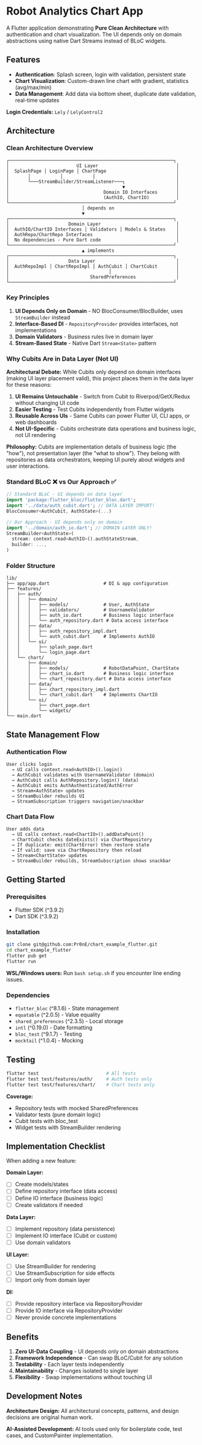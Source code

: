 # Robot Analytics Chart App

A Flutter application demonstrating **Pure Clean Architecture** with authentication and chart visualization. The UI depends only on domain abstractions using native Dart Streams instead of BLoC widgets.

## Features

- **Authentication**: Splash screen, login with validation, persistent state
- **Chart Visualization**: Custom-drawn line chart with gradient, statistics (avg/max/min)
- **Data Management**: Add data via bottom sheet, duplicate date validation, real-time updates

**Login Credentials:** `Lely` / `LelyControl2`

## Architecture

### Clean Architecture Overview

```
┌─────────────────────────────────────────────────────────────┐
│                         UI Layer                             │
│  SplashPage │ LoginPage │ ChartPage                          │
│       │           │           │                              │
│       └───StreamBuilder/StreamListener───┐                   │
│                                          ▼                   │
│                                   Domain IO Interfaces       │
│                                   (AuthIO, ChartIO)          │
└─────────────────────────────────────────────────────────────┘
                            │ depends on
                            ▼
┌─────────────────────────────────────────────────────────────┐
│                      Domain Layer                            │
│  AuthIO/ChartIO Interfaces │ Validators │ Models & States    │
│  AuthRepo/ChartRepo Interfaces                               │
│  No dependencies - Pure Dart code                            │
└─────────────────────────────────────────────────────────────┘
                            ▲ implements
┌─────────────────────────────────────────────────────────────┐
│                      Data Layer                              │
│  AuthRepoImpl │ ChartRepoImpl │ AuthCubit │ ChartCubit       │
│                                     │                        │
│                              SharedPreferences               │
└─────────────────────────────────────────────────────────────┘
```

### Key Principles

1. **UI Depends Only on Domain** - NO BlocConsumer/BlocBuilder, uses `StreamBuilder` instead
2. **Interface-Based DI** - `RepositoryProvider` provides interfaces, not implementations
3. **Domain Validators** - Business rules live in domain layer
4. **Stream-Based State** - Native Dart `Stream<State>` pattern

### Why Cubits Are in Data Layer (Not UI)

**Architectural Debate:** While Cubits only depend on domain interfaces (making UI layer placement valid), this project places them in the data layer for these reasons:

1. **UI Remains Untouchable** - Switch from Cubit to Riverpod/GetX/Redux without changing UI code
2. **Easier Testing** - Test Cubits independently from Flutter widgets
3. **Reusable Across UIs** - Same Cubits can power Flutter UI, CLI apps, or web dashboards
4. **Not UI-Specific** - Cubits orchestrate data operations and business logic, not UI rendering

**Philosophy:** Cubits are implementation details of business logic (the "how"), not presentation layer (the "what to show"). They belong with repositories as data orchestrators, keeping UI purely about widgets and user interactions.

### Standard BLoC ❌ vs Our Approach ✅

```dart
// Standard BLoC - UI depends on data layer
import 'package:flutter_bloc/flutter_bloc.dart';
import '../data/auth_cubit.dart'; // DATA LAYER IMPORT!
BlocConsumer<AuthCubit, AuthState>(...)

// Our Approach - UI depends only on domain
import '../domain/auth_io.dart'; // DOMAIN LAYER ONLY!
StreamBuilder<AuthState>(
  stream: context.read<AuthIO>().authStateStream,
  builder: ...,
)
```

### Folder Structure

```
lib/
├── app/app.dart                    # DI & app configuration
├── features/
│   ├── auth/
│   │   ├── domain/
│   │   │   ├── models/             # User, AuthState
│   │   │   ├── validators/         # UsernameValidator
│   │   │   ├── auth_io.dart        # Business logic interface
│   │   │   └── auth_repository.dart # Data access interface
│   │   ├── data/
│   │   │   ├── auth_repository_impl.dart
│   │   │   └── auth_cubit.dart     # Implements AuthIO
│   │   └── ui/
│   │       ├── splash_page.dart
│   │       └── login_page.dart
│   └── chart/
│       ├── domain/
│       │   ├── models/             # RobotDataPoint, ChartState
│       │   ├── chart_io.dart       # Business logic interface
│       │   └── chart_repository.dart # Data access interface
│       ├── data/
│       │   ├── chart_repository_impl.dart
│       │   └── chart_cubit.dart    # Implements ChartIO
│       └── ui/
│           ├── chart_page.dart
│           └── widgets/
└── main.dart
```

## State Management Flow

### Authentication Flow
```
User clicks login
  → UI calls context.read<AuthIO>().login()
  → AuthCubit validates with UsernameValidator (domain)
  → AuthCubit calls AuthRepository.login() (data)
  → AuthCubit emits AuthAuthenticated/AuthError
  → Stream<AuthState> updates
  → StreamBuilder rebuilds UI
  → StreamSubscription triggers navigation/snackbar
```

### Chart Data Flow
```
User adds data
  → UI calls context.read<ChartIO>().addDataPoint()
  → ChartCubit checks dateExists() via ChartRepository
  → If duplicate: emit(ChartError) then restore state
  → If valid: save via ChartRepository then reload
  → Stream<ChartState> updates
  → StreamBuilder rebuilds, StreamSubscription shows snackbar
```

## Getting Started

### Prerequisites
- Flutter SDK (^3.9.2)
- Dart SDK (^3.9.2)

### Installation
```bash
git clone git@github.com:Pr0nE/chart_example_flutter.git
cd chart_example_flutter
flutter pub get
flutter run
```

**WSL/Windows users:** Run `bash setup.sh` if you encounter line ending issues.

### Dependencies
- `flutter_bloc` (^8.1.6) - State management
- `equatable` (^2.0.5) - Value equality
- `shared_preferences` (^2.3.5) - Local storage
- `intl` (^0.19.0) - Date formatting
- `bloc_test` (^9.1.7) - Testing
- `mocktail` (^1.0.4) - Mocking

## Testing

```bash
flutter test                         # All tests
flutter test test/features/auth/     # Auth tests only
flutter test test/features/chart/    # Chart tests only
```

**Coverage:**
- Repository tests with mocked SharedPreferences
- Validator tests (pure domain logic)
- Cubit tests with bloc_test
- Widget tests with StreamBuilder rendering

## Implementation Checklist

When adding a new feature:

**Domain Layer:**
- [ ] Create models/states
- [ ] Define repository interface (data access)
- [ ] Define IO interface (business logic)
- [ ] Create validators if needed

**Data Layer:**
- [ ] Implement repository (data persistence)
- [ ] Implement IO interface (Cubit or custom)
- [ ] Use domain validators

**UI Layer:**
- [ ] Use StreamBuilder for rendering
- [ ] Use StreamSubscription for side effects
- [ ] Import only from domain layer

**DI:**
- [ ] Provide repository interface via RepositoryProvider
- [ ] Provide IO interface via RepositoryProvider
- [ ] Never provide concrete implementations

## Benefits

1. **Zero UI-Data Coupling** - UI depends only on domain abstractions
2. **Framework Independence** - Can swap BLoC/Cubit for any solution
3. **Testability** - Each layer tests independently
4. **Maintainability** - Changes isolated to single layer
5. **Flexibility** - Swap implementations without touching UI

## Development Notes

**Architecture Design:** All architectural concepts, patterns, and design decisions are original human work.

**AI-Assisted Development:** AI tools used only for boilerplate code, test cases, and CustomPainter implementation.
